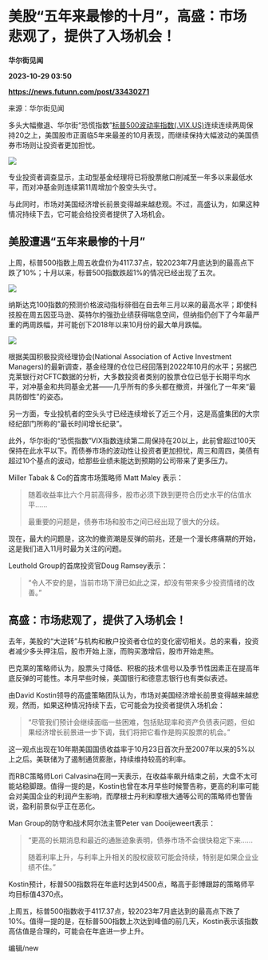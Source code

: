 # 美股“五年来最惨的十月”，高盛：市场悲观了，提供了入场机会！
**华尔街见闻**

**2023-10-29 03:50**

**https://news.futunn.com/post/33430271**

来源：华尔街见闻

多头大幅撤退、华尔街“恐慌指数”[标普500波动率指数(.VIX.US)](https://www.futunn.com/quote/stock?m=vix&code=.VIX)连续连续两周保持20之上，美国股市正面临5年来最差的10月表现，而继续保持大幅波动的美国债券市场则让投资者更加担忧。

![](https://postimg.futunn.com/16985495781908825413440.png)

专业投资者调查显示，主动型基金经理将已将股票敞口削减至一年多以来最低水平，而对冲基金则连续第11周增加个股空头头寸。

与此同时，市场对美国经济增长前景变得越来越悲观。不过，高盛认为，如果这种情况持续下去，它可能会给投资者提供了入场机会。

美股遭遇“五年来最惨的十月”
--------------

上周，标普500指数上周五收盘价为4117.37点，较2023年7月底达到的最高点下跌了10%；十月以来，标普500指数跌超1%的情况已经出现了五次。

![](https://postimg.futunn.com/1698549647364200011514.png)

纳斯达克100指数的预测价格波动指标徘徊在自去年三月以来的最高水平；即使科技股在周五因亚马逊、英特尔的强劲业绩获得喘息空间，但纳指仍创下了今年最严重的两周跌幅，并可能创下2018年以来10月份的最大单月跌幅。

![](https://postimg.futunn.com/16985496844308586886029.png)

根据美国积极投资经理协会(National Association of Active Investment Managers)的最新调查，基金经理的仓位已经回落到2022年10月的水平；另据巴克莱银行对CFTC数据的分析，大多数投资者类别的股票仓位已低于长期平均水平，对冲基金和共同基金尤甚——几乎所有的多头都在撤资，并强化了一年来“最具防御性”的姿态。

另一方面，专业投机者的空头头寸已经连续增长了近三个月，这是高盛集团的大宗经纪部门所称的“最长时间增长纪录”。

此外，华尔街的“恐慌指数”VIX指数连续第二周保持在20以上，此前曾超过100天保持在此水平以下。而债券市场的波动性让投资者更加担忧，周三和周四，美债有超过10个基点的波动，给那些业绩未能达到预期的公司带来了更多压力。

Miller Tabak & Co的首席市场策略师 Matt Maley 表示：

> 随着收益率比六个月前高得多，股市必须下跌到更符合历史水平的估值水平......
> 
> 最重要的问题是，债券市场和股市之间已经出现了很大的分歧。

现在，最大的问题是，这次的撤资潮是反弹的前兆，还是一个漫长疼痛期的开始，这是我们进入11月时最为关注的问题。

Leuthold Group的首席投资官Doug Ramsey表示：

> “令人不安的是，当前市场下滑已如此之深，却没有带来多少投资情绪的改善。”

高盛：市场悲观了，提供了入场机会！
-----------------

去年，美股的“大逆转”与机构和散户投资者仓位的变化密切相关。总的来看，投资者减少多头押注后，股市开始上涨，而购买激增后，股市开始走熊。

巴克莱的策略师认为，股票头寸降低、积极的技术信号以及季节性因素正在提高年底反弹的可能性。本月早些时候，美国银行和德意志银行也有类似表述。

由David Kostin领导的高盛策略团队认为，市场对美国经济增长前景变得越来越悲观，然而，如果这种情况持续下去，它可能会为投资者提供入场机会：

> “尽管我们预计会继续面临一些困难，包括贴现率和资产负债表问题，但如果经济增长前景进一步下调，我们将把它看作是购买股票的机会。”

这一观点出现在10年期美国国债收益率于10月23日首次升至2007年以来的5%以上之后。美联储为了遏制通货膨胀，持续维持较高的利率。

而RBC策略师Lori Calvasina在同一天表示，在收益率飙升结束之前，大盘不太可能站稳脚跟。值得一提的是，Kostin也曾在本月早些时候警告称，更高的利率可能会对美国企业的利润产生影响，而摩根士丹利和摩根大通等公司的策略师也警告说，盈利前景似乎正在恶化。

Man Group的防守和战术阿尔法主管Peter van Dooijeweert表示：

> “更高的长期消息和最近的通胀迹象表明，债券市场不会很快稳定下来......
> 
> 随着利率上升，与利率上升相关的股权疲软可能会持续，特别是如果企业业绩不佳。”

Kostin预计，标普500指数将在年底时达到4500点，略高于彭博跟踪的策略师平均目标值4370点。

上周五，标普500指数收于4117.37点，较2023年7月底达到的最高点下跌了10%。值得一提的是，在标普500指数上次达到峰值的前几天，Kostin表示该指数高估值是合理的，可能会在年底进一步上升。

编辑/new